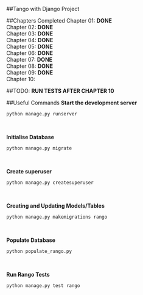 ##Tango with Django Project

##Chapters Completed
Chapter 01: **DONE**	<br />
Chapter 02: **DONE**	<br />
Chapter 03: **DONE**	<br />
Chapter 04: **DONE**	<br />
Chapter 05: **DONE**	<br />
Chapter 06: **DONE**	<br />
Chapter 07:	**DONE**	<br />
Chapter 08: **DONE**	<br />
Chapter 09:	**DONE**	<br />
Chapter 10:			<br />

##TODO:
**RUN TESTS AFTER CHAPTER 10**

##Useful Commands
**Start the development server** <br />
```
python manage.py runserver
```
<br />

**Initialise Database** <br />
```
python manage.py migrate
```
<br />

**Create superuser** <br />
```
python manage.py createsuperuser
```
<br />

**Creating and Updating Models/Tables** <br />
```
python manage.py makemigrations rango
```
<br />

**Populate Database** <br />
```
python populate_rango.py
```
<br />

**Run Rango Tests** <br />
```
python manage.py test rango
```
<br />